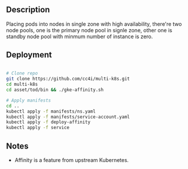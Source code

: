 # 
## Description
Placing pods into nodes in single zone with high availability, there're two node pools, one is the primary node pool in signle zone, other one is standby node pool with minmum number of instance is zero.

## Deployment

```sh

# Clone repo
git clone https://github.com/cc4i/multi-k8s.git
cd multi-k8s
cd asset/tod/bin && ./gke-affinity.sh

# Apply manifests
cd ..
kubectl apply -f manifests/ns.yaml
kubectl apply -f manifests/service-account.yaml
kubectl apply -f deploy-affinity
kubectl apply -f service

```

## Notes
- Affinity is a feature from upstream Kubernetes. 